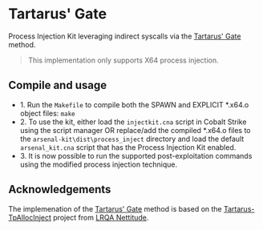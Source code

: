 # Tartarus' Gate
Process Injection Kit leveraging indirect syscalls via the [Tartarus' Gate](https://github.com/trickster0/TartarusGate) method.  

>This implementation only supports X64 process injection. 

## Compile and usage
- 1\. Run the `Makefile` to compile both the SPAWN and EXPLICIT \*.x64.o object files: `make`
- 2\. To use the kit, either load the `injectkit.cna` script in Cobalt Strike using the script manager OR replace/add the compiled \*.x64.o files to the `arsenal-kit\dist\process_inject` directory and load the default `arsenal_kit.cna` script that has the Process Injection Kit enabled. 
- 3\. It is now possible to run the supported post-exploitation commands using the modified process injection technique. 

## Acknowledgements
The implemenation of the [Tartarus' Gate](https://github.com/trickster0/TartarusGate) method is based on the [Tartarus-TpAllocInject](https://github.com/nettitude/Tartarus-TpAllocInject) project from [LRQA Nettitude](https://github.com/nettitude). 